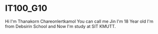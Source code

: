 # IT100_G10

Hi I'm Thanakorn Chareonlertkamol You can call me Jin I'm 18 Year old 
I'm from Debsirin School and Now I'm study at SIT KMUTT.
